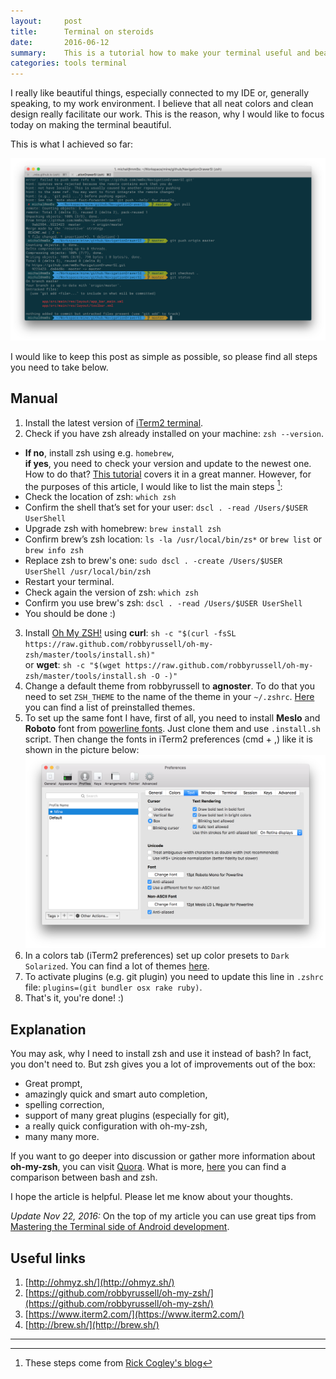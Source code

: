 ```yaml
---
layout:     post
title:      Terminal on steroids
date:       2016-06-12
summary:    This is a tutorial how to make your terminal useful and beautiful.
categories: tools terminal
---
```


I really like beautiful things, especially connected to my IDE or, generally speaking,
to my work environment. I believe that all neat colors and clean design really facilitate
our work. This is the reason, why I would like to focus today on making the terminal
beautiful.

This is what I achieved so far:

![My Terminal](/images/2016-06-12-terminal.png)

I would like to keep this post as simple as possible, so please find
all steps you need to take below.

## Manual

1. Install the latest version of [iTerm2 terminal](https://www.iterm2.com/).
2. Check if you have zsh already installed on your machine: `zsh --version`.
* **If no**, install zsh using e.g. `homebrew`,   
**if yes**, you need to check your version and update to the newest one.  
How to do that? [This tutorial](http://rick.cogley.info/post/use-homebrew-zsh-instead-of-the-osx-default/)
covers it in a great manner. However, for the purposes of this article, I would like to
list the main steps [^1]:    
* Check the location of zsh: `which zsh`
* Confirm the shell that’s set for your user: `dscl . -read /Users/$USER UserShell`
* Upgrade zsh with homebrew: `brew install zsh`
* Confirm brew’s zsh location: `ls -la /usr/local/bin/zs*` or `brew list` or `brew info zsh`
* Replace zsh to brew's one: `sudo dscl . -create /Users/$USER UserShell /usr/local/bin/zsh`
* Restart your terminal.
* Check again the version of zsh: `which zsh`
* Confirm you use brew's zsh: `dscl . -read /Users/$USER UserShell`
* You should be done :)
3. Install [Oh My ZSH!](http://ohmyz.sh/) using **curl**: `sh -c "$(curl -fsSL https://raw.github.com/robbyrussell/oh-my-zsh/master/tools/install.sh)"`   
or **wget**: `sh -c "$(wget https://raw.github.com/robbyrussell/oh-my-zsh/master/tools/install.sh -O -)"`
4. Change a default theme from robbyrussell to **agnoster**. To do that you need to set `ZSH_THEME` to the name of the theme in your `~/.zshrc`. [Here](https://github.com/robbyrussell/oh-my-zsh/wiki/Themes) you can find a list of preinstalled themes.
5. To set up the same font I have, first of all, you need to install **Meslo** and **Roboto** font from [powerline fonts](https://github.com/powerline/fonts). Just clone them and use `.install.sh` script. Then change the fonts in iTerm2 preferences (cmd + ,) like it is shown in the picture below:
![My text settings](/images/2016-06-12-terminal-font-preferences.png)
6. In a colors tab (iTerm2 preferences) set up color presets to `Dark Solarized`. You can find a lot of themes [here](http://iterm2colorschemes.com/).
7. To activate plugins (e.g. git plugin) you need to update this line in `.zshrc` file: `plugins=(git bundler osx rake ruby)`.
8. That's it, you're done! :)

## Explanation
You may ask, why I need to install zsh and use it instead of bash? In fact, you don't need to. But zsh gives you a lot of improvements out of the box:  

* Great prompt,
* amazingly quick and smart auto completion,
* spelling correction,
* support of many great plugins (especially for git),
* a really quick configuration with oh-my-zsh,
* many many more.

If you want to go deeper into discussion or gather more information about **oh-my-zsh**, you can visit [Quora](https://www.quora.com/What-are-the-advantages-and-disadvantages-of-using-zsh-instead-of-bash-or-other-shells). What is more, [here](https://www.quora.com/What-is-the-difference-between-bash-and-zsh) you can find a comparison between bash and zsh.

I hope the article is helpful. Please let me know about your thoughts.

*Update Nov 22, 2016:* On the top of my article you can use great tips from [Mastering the Terminal side of Android development](https://medium.com/@cesarmcferreira/mastering-the-terminal-side-of-android-development-e7520466c521#.5ofwhpzhx).

## Useful links
1. [http://ohmyz.sh/](http://ohmyz.sh/)
2. [https://github.com/robbyrussell/oh-my-zsh/](https://github.com/robbyrussell/oh-my-zsh/)
3. [https://www.iterm2.com/](https://www.iterm2.com/)
4. [http://brew.sh/](http://brew.sh/)

---
[^1]: These steps come from [Rick Cogley's blog](http://rick.cogley.info/post/use-homebrew-zsh-instead-of-the-osx-default/)

